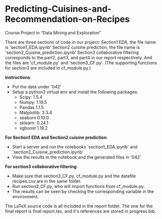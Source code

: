 # Predicting-Cuisines-and-Recommendation-on-Recipes
Course Project in “Data Mining and Exploration”

There are three sections of code in our project: 
Section1 EDA, the file name is 'section1_EDA.ipynb'
Section2 cuisine prediction, the file name is 'section2_Cuisine_prediction.ipynb'
Section3 collaborative filtering corresponds to the part2, part3, and part4 in our report respectively. And the files are 'cf_module.py' and 'section3_CF.py'.
(The supporting functions for section3 are included in cf_module.py.)


**instructions**:

- Put the data under '042'
- Setup a python3 virtual env and install the following packages:
	* Scipy:  1.5.4
	* Numpy:  1.19.5
	* Pandas 1.1.5
	* Matplotlib:  3.3.4
	* seaborn 0.10.0
	* sklearn: 0.24.1
	* xgboost 1.19.2

**For Section1 EDA and Section2 cuisine prediction**:
- Start a server and run the notebooks 'section1_EDA.ipynb' and 'section2_Cuisine_prediction.ipynb'
- View the results in the notebook and the generated files in '042'

**For section3 collaborative filtering**:
- Make sure that section3_CF.py, cf_module.py and the datafile recipes.csv are in the same folder. 
- Run section3_CF.py, who will import functions from cf_module.py.
- The results can be seen by checking the corresponding variable in the environment.

The LaTeX source code is all included in the report folder. The one for the final report is final report.tex, and it's references are stored in progress.bib.
